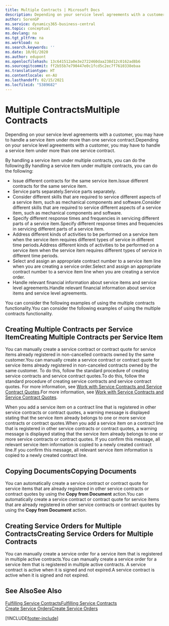 ```yaml
---
title: Multiple Contracts | Microsoft Docs
description: Depending on your service level agreements with a customer, you may have to handle a service item under more than one service contract.
author: SorenGP
ms.service: dynamics365-business-central
ms.topic: conceptual
ms.devlang: na
ms.tgt_pltfrm: na
ms.workload: na
ms.search.keywords: ''
ms.date: 10/01/2020
ms.author: edupont
ms.openlocfilehash: 13c641512a0e3e2722460daa238d12c0162ad8b6
ms.sourcegitcommit: ff2b55b7e790447e0c1fcd5c2ec7f7610338ebaa
ms.translationtype: HT
ms.contentlocale: en-AU
ms.lasthandoff: 02/15/2021
ms.locfileid: "5389682"
---
```

# <a name="multiple-contracts"></a><span data-ttu-id="cdd39-103">Multiple Contracts</span><span class="sxs-lookup"><span data-stu-id="cdd39-103">Multiple Contracts</span></span>
<span data-ttu-id="cdd39-104">Depending on your service level agreements with a customer, you may have to handle a service item under more than one service contract.</span><span class="sxs-lookup"><span data-stu-id="cdd39-104">Depending on your service level agreements with a customer, you may have to handle a service item under more than one service contract.</span></span>  
  
<span data-ttu-id="cdd39-105">By handling a service item under multiple contracts, you can do the following:</span><span class="sxs-lookup"><span data-stu-id="cdd39-105">By handling a service item under multiple contracts, you can do the following:</span></span>  
  
* <span data-ttu-id="cdd39-106">Issue different contracts for the same service item.</span><span class="sxs-lookup"><span data-stu-id="cdd39-106">Issue different contracts for the same service item.</span></span>  
* <span data-ttu-id="cdd39-107">Service parts separately.</span><span class="sxs-lookup"><span data-stu-id="cdd39-107">Service parts separately.</span></span>  
* <span data-ttu-id="cdd39-108">Consider different skills that are required to service different aspects of a service item, such as mechanical components and software.</span><span class="sxs-lookup"><span data-stu-id="cdd39-108">Consider different skills that are required to service different aspects of a service item, such as mechanical components and software.</span></span>  
* <span data-ttu-id="cdd39-109">Specify different response times and frequencies in servicing different parts of a service item.</span><span class="sxs-lookup"><span data-stu-id="cdd39-109">Specify different response times and frequencies in servicing different parts of a service item.</span></span>  
* <span data-ttu-id="cdd39-110">Address different kinds of activities to be performed on a service item when the service item requires different types of service in different time periods.</span><span class="sxs-lookup"><span data-stu-id="cdd39-110">Address different kinds of activities to be performed on a service item when the service item requires different types of service in different time periods.</span></span>  
* <span data-ttu-id="cdd39-111">Select and assign an appropriate contract number to a service item line when you are creating a service order.</span><span class="sxs-lookup"><span data-stu-id="cdd39-111">Select and assign an appropriate contract number to a service item line when you are creating a service order.</span></span>  
* <span data-ttu-id="cdd39-112">Handle relevant financial information about service items and service level agreements.</span><span class="sxs-lookup"><span data-stu-id="cdd39-112">Handle relevant financial information about service items and service level agreements.</span></span>  
  
<span data-ttu-id="cdd39-113">You can consider the following examples of using the multiple contracts functionality.</span><span class="sxs-lookup"><span data-stu-id="cdd39-113">You can consider the following examples of using the multiple contracts functionality.</span></span>  
  
## <a name="creating-multiple-contracts-per-service-item"></a><span data-ttu-id="cdd39-114">Creating Multiple Contracts per Service Item</span><span class="sxs-lookup"><span data-stu-id="cdd39-114">Creating Multiple Contracts per Service Item</span></span>  
<span data-ttu-id="cdd39-115">You can manually create a service contract or contract quote for service items already registered in non-cancelled contracts owned by the same customer.</span><span class="sxs-lookup"><span data-stu-id="cdd39-115">You can manually create a service contract or contract quote for service items already registered in non-canceled contracts owned by the same customer.</span></span> <span data-ttu-id="cdd39-116">To do this, follow the standard procedure of creating service contracts and service contract quotes.</span><span class="sxs-lookup"><span data-stu-id="cdd39-116">To do this, follow the standard procedure of creating service contracts and service contract quotes.</span></span> <span data-ttu-id="cdd39-117">For more information, see [Work with Service Contracts and Service Contract Quotes](service-how-to-create-service-contracts-and-service-contract-quotes.md).</span><span class="sxs-lookup"><span data-stu-id="cdd39-117">For more information, see [Work with Service Contracts and Service Contract Quotes](service-how-to-create-service-contracts-and-service-contract-quotes.md).</span></span>  
  
<span data-ttu-id="cdd39-118">When you add a service item on a contract line that is registered in other service contracts or contract quotes, a warning message is displayed stating that the service item already belongs to one or more service contracts or contract quotes.</span><span class="sxs-lookup"><span data-stu-id="cdd39-118">When you add a service item on a contract line that is registered in other service contracts or contract quotes, a warning message is displayed stating that the service item already belongs to one or more service contracts or contract quotes.</span></span> <span data-ttu-id="cdd39-119">If you confirm this message, all relevant service item information is copied to a newly created contract line.</span><span class="sxs-lookup"><span data-stu-id="cdd39-119">If you confirm this message, all relevant service item information is copied to a newly created contract line.</span></span>  
  
## <a name="copying-documents"></a><span data-ttu-id="cdd39-120">Copying Documents</span><span class="sxs-lookup"><span data-stu-id="cdd39-120">Copying Documents</span></span>  
<span data-ttu-id="cdd39-121">You can automatically create a service contract or contract quote for service items that are already registered in other service contracts or contract quotes by using the **Copy from Document** action.</span><span class="sxs-lookup"><span data-stu-id="cdd39-121">You can automatically create a service contract or contract quote for service items that are already registered in other service contracts or contract quotes by using the **Copy from Document** action.</span></span>  
  
## <a name="creating-service-orders-for-multiple-contracts"></a><span data-ttu-id="cdd39-122">Creating Service Orders for Multiple Contracts</span><span class="sxs-lookup"><span data-stu-id="cdd39-122">Creating Service Orders for Multiple Contracts</span></span>  
<span data-ttu-id="cdd39-123">You can manually create a service order for a service item that is registered in multiple active contracts.</span><span class="sxs-lookup"><span data-stu-id="cdd39-123">You can manually create a service order for a service item that is registered in multiple active contracts.</span></span> <span data-ttu-id="cdd39-124">A service contract is active when it is signed and not expired.</span><span class="sxs-lookup"><span data-stu-id="cdd39-124">A service contract is active when it is signed and not expired.</span></span>  
  
## <a name="see-also"></a><span data-ttu-id="cdd39-125">See Also</span><span class="sxs-lookup"><span data-stu-id="cdd39-125">See Also</span></span>  
[<span data-ttu-id="cdd39-126">Fulfilling Service Contracts</span><span class="sxs-lookup"><span data-stu-id="cdd39-126">Fulfilling Service Contracts</span></span>](service-fulfill-service-contracts.md)  
[<span data-ttu-id="cdd39-127">Create Service Orders</span><span class="sxs-lookup"><span data-stu-id="cdd39-127">Create Service Orders</span></span>](service-how-to-create-service-orders.md)  


[!INCLUDE[footer-include](includes/footer-banner.md)]